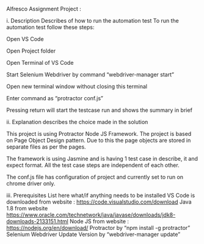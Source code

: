 Alfresco Assignment Project : 

i. Description Describes of how to run the automation test
To run the automation test follow these steps:

Open VS Code

Open Project folder

Open Terminal of VS Code

Start Selenium Webdriver by command “webdriver-manager start”

Open new terminal window without closing this terminal

Enter command as “protractor conf.js”

Pressing return will start the testcase run and shows the summary in brief

ii. Explanation describes the choice made in the solution

This project is using Protractor Node JS Framework. The project is based on Page Object Design pattern. Due to this the page objects are stored in separate files as per the pages.

The framework is using Jasmine and is having 1 test case in describe, it and expect format. All the test case steps are independent of each other.

The conf.js file has configuration of project and currently set to run on chrome driver only.

iii. Prerequisites List here what/if anything needs to be installed
VS Code is downloaded from website : https://code.visualstudio.com/download
Java 1.8 from website https://www.oracle.com/technetwork/java/javase/downloads/jdk8-downloads-2133151.html
Node JS from website : https://nodejs.org/en/download/
Protractor by “npm install -g protractor”
Selenium Webdriver Update Version by “webdriver-manager update”
